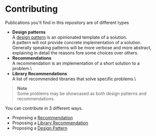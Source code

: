 # Contributing

Publications you'll find in this repository are of different types

- **Design patterns**\
    A [design pattern](https://it.wikipedia.org/wiki/Design_pattern) is an opinionated template of a solution.\
    A pattern will not provide concrete implementation of a solution.\
    Generally speaking patterns will be more verbose and more abstract, explaining in detail the reasons fore some choices over others.
- **Recommendations**\
    A recommendation is an implementation of a short solution to a problem.\
- **Library Recommendations**\
    A list of recommended libraries that solve specific problems.\

> **Note**\
> Some problems may be showcased as both design patterns and recommendations.

You can contribute in 3 different ways.

- Proposing a [Recommendation](https://github.com/svelte-cig/svelte-common-recommendations/issues/new?assignees=&labels=recommendation&projects=&template=propose_a_recommendation.md&title=Proposing+Recommendation%3A+)
- Proposing a [Library Recommendation](https://github.com/svelte-cig/svelte-common-recommendations/issues/new?assignees=&labels=library+recommendation&projects=&template=propose_a_library_recommendation.md&title=Proposing+Library+Recommendation%3A+)
- Proposing a [Design Pattern](https://github.com/svelte-cig/svelte-common-recommendations/issues/new?assignees=&labels=design+pattern&projects=&template=propose_a_design_pattern.md&title=Proposing+Design+Pattern%3A+)
